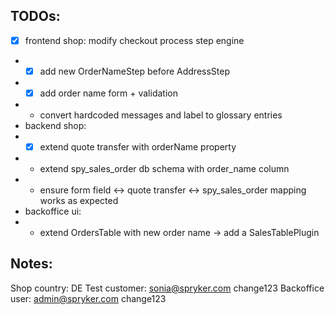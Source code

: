 ## TODOs:
- [x] frontend shop: modify checkout process step engine
- - [x] add new OrderNameStep before AddressStep
- - [x] add order name form + validation
- - convert hardcoded messages and label to glossary entries
- backend shop:
- - [x] extend quote transfer with orderName property
- - extend spy_sales_order db schema with order_name column
- - ensure form field <-> quote transfer <-> spy_sales_order mapping works as expected
- backoffice ui:
- - extend OrdersTable with new order name -> add a SalesTablePlugin

## Notes:
Shop country: DE
Test customer: sonia@spryker.com change123
Backoffice user: admin@spryker.com change123
